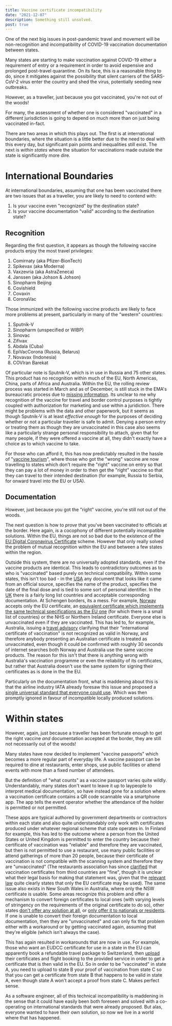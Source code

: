 ```yaml
---
title: Vaccine certificate incompatibility
date: "2021-12-07"
description: Something still unsolved.
post: true
---
```


One of the next big issues in post-pandemic travel and movement will be
non-recognition and incompatibility of COVID-19 vaccination documentation between states.

Many states are starting to make vaccination against COVID-19
either a requirement of entry or a requirement in order to avoid
expensive and prolonged post-travel quarantine. On its face,
this is a reasonable thing to do, since it mitigates against
the possibility that silent carriers of the SARS-CoV-2 virus
enter the country and shed the virus, potentially seeding
new outbreaks. 

However, as a traveller, just because you got vaccinated, you're not out of the woods!

For many, the assessment of whether
one is considered "vaccinated" in a different jurisdiction
is going to depend on much more than on just being vaccinated in-fact.

There are two areas in which this plays out. The first is at international boundaries, where
the situation is a little better due to the need to deal with this every day, but significant
pain points and inequalities still exist. The next is *within states* where the situation for vaccinations made outside the state is significantly more dire.

# International Boundaries

At international boundaries, assuming that one has been
vaccinated there are two issues that as a traveller, you are
likely to need to contend with:

 1. Is your vaccine even "recognized" by the destination state?
 2. Is your vaccine documentation "valid" according to the destination state?

## Recognition

Regarding the first question, it appears as though the following
vaccine products enjoy the most travel privileges:

 1. Comirnaty (aka Pfizer-BionTech)
 2. Spikevax (aka Moderna)
 3. Vaxzevria (aka AstraZeneca)
 4. Janssen (aka Johson & Johson)
 5. Sinopharm Beijing
 6. Covishield
 7. Covaxin
 8. CoronaVac

Those immunized with the following vaccine products are likely to
face more problems at present, particularly in many of the "western" countries:

 1. Sputnik-V
 2. Sinopharm (unspecified or WIBP)
 3. Sinovac
 4. Zifivax
 5. Abdala (Cuba)
 6. EpiVacCorona (Russia, Belarus)
 7. Novavax (Indonesia)
 8. COVIran Barekat

Of particular note is Sputnik-V, which is in use in Russia and 75 other states. This product has no recognition within much of the EU,
North Americas, China, parts of Africa
and Australia. Within the EU, the rolling
review process was started in March and
as of December, is still stuck in the EMA's
bureaucratic process due to [missing information](https://www.reuters.com/world/europe/exclusive-eu-decision-russias-sputnik-v-shot-impossible-this-year-source-2021-10-21/).
Its unclear to me why recognition of the vaccine for travel and border 
control purposes is tightly coupled with authorization for marketing and use 
within a juridiction. There might be problems with the data and other 
paperwork, but it seems as though Sputnik-V is at least *effective enough*
for the purposes of deciding whether or not a particular traveller is safe
to admit. Denying a person entry or treating them as though they are
 unvaccinated in this case also seems like a particularly strange personal
responsibility to attach, given that for many people, if they were offered
a vaccine at all, they didn't exactly have a choice as to which vaccine to
 take.

For those who can afford it, this has now predictably resulted in the
hassle of "[vaccine tourism](https://www.reuters.com/world/europe/russian-vaccine-tourists-travel-serbia-pfizer-shot-2021-10-15/)", where 
those who got the "wrong" vaccine are now travelling to states which
don't require the "right" vaccine on entry so that they can pay a lot of
money in order to then get the "right" vaccine so that they can travel to
 their intended destination (for example, Russia to Serbia, for onward travel
into the EU or USA).

## Documentation

However, just because you got the "right" vaccine, you're still not out of
the woods.

The next question is how to *prove* that you've been vaccinated to
officials at the border. Here again, is a cocophony of different
potentially incompatible solutions. Within the EU, things are not so
bad due to the existence of the [EU Digital Coronavirus Certificate](https://ec.europa.eu/info/live-work-travel-eu/coronavirus-response/safe-covid-19-vaccines-europeans/eu-digital-covid-certificate_en)
scheme. However that only really solved the problem of mutual recognition
within the EU and between a few states within the region.

Outside this system, there are no universally adopted standards, even
if the vaccine products are identical. This leads to contradictory outcomes
as to who is "vaccinated" based purely on technical compatibility. Within
some states, this isn't too bad - in the
[USA](https://www.cdc.gov/coronavirus/2019-ncov/travelers/proof-of-vaccination.html#covid-vaccines) any document that looks
like it came from an official source, specifies the name of the product,
specifies the date of the final dose and is tied to some sort of personal identifier. In the [UK](https://www.gov.uk/guidance/countries-with-approved-covid-19-vaccination-programmes-and-proof-of-vaccination)
there is a fairly long list countries and
acceptable corresponding documentation. At Schengen borders, its a mess.
For example, [Norway](https://www.regjeringen.no/en/topics/koronavirus-covid-19/travel-to-norway/id2791503/?expand=factbox2871368)
accepts only the EU certificate, an [equivalent certificate which implements the same technical specifications as the EU one](https://ec.europa.eu/info/publications/commission-implementing-decisions-eu-equivalence-covid-19-certificates-issued-non-eu-countries_fi) (for which there
is a small list of countries) or the NHS or Northern Ireland
certificate. Everyone else is unvaccinated even if they are vaccinated. This
has led to, for example, Australia, issuing a [travel advisory](https://www.smartraveller.gov.au/destinations/europe/norway)
clarifying that their "international certificate of vaccination" is not 
recognized as valid in Norway, and therefore anybody presenting
an Australian certificate is treated as unvaccinated, even though it could be confirmed with
roughly 30 seconds of internet searches both Norway and Australia use the
same vaccine products. The reason for this isn't that there is anything
wrong with Australia's vaccination programme or even the reliability
of its certificates, but rather that Australia doesn't use the same
system for signing their certificates as is done in the the EU.

Particularly on the documentation front, what is maddening about this is
that the airline industry IATA already foresaw this issue and proposed
a [single universal standard that everyone could use](https://www.iata.org/en/programs/passenger/travel-pass/). Which was then promptly ignored in
favour of incompatible locally produced solutions.


# Within states

However, again, just because a traveller has been fortunate enough to
get the right vaccine *and* documentation accepted at the border,
they are still not necessarily out of the woods!

Many states have now decided to implement "vaccine passports" which
becomes a more regular part of everyday life. A vaccine passport
can be required to dine at restaurants, enter shops,
use public facilities or attend
events with more than a fixed number of attendees.

But the definition of "what counts" as a vaccine passport varies
quite wildly. Understandably, many states don't want to leave it up
to laypeople to interpret medical documentation, so have instead gone
for a solution where a vaccination certificate contains a QR code
scannable via a smartphone app. The app tells the event operator whether
the attendance of the holder is permitted or not permitted.

These apps are typical authored by government departments or contractors
within each state and also quite understandably only work with certificates
produced under whatever regional scheme that state operates in. In
Finland for example, this has led to the outcome where a person from
the United States or United Kingdom is permitted to enter the country
because their certificate of vaccination was "reliable" and therefore
they are vaccinated, but then is
not permitted to use a restaurant, use many public facilities or
attend gatherings of more than 20 people, because their certificate
of vaccination is not compatible with the scanning system and therefore they are "unvaccinated" (The restaurants association has since [clarified](https://www.mara.fi/ajankohtaista/jasenohjeet/kolmansista-maista-tulevien-matkailijoiden-koronatodistukset-kelpaavat-tuoreen-linjauksen-mukaan-koronapassiksi.html) that vaccination certificates
from third countries are "fine", though it is unclear what their legal
basis for making that statement was, given that the [relevant law](https://finlex.fi/fi/laki/ajantasa/2016/20161227) quite clearly states that only
the EU certificate may be used). The same issue also exists in
New South Wales in Australia, where only the NSW certificate is usable.
Some areas recognize this problem and offer a mechanism
to convert foreign certificates to local ones (with varying levels of
stringency on the requirements of the original certificate to do so),
other states [don't offer any solution at all](https://www.espoo.fi/en/news/2021/11/capital-region-municipalities-do-not-issue-eu-covid-certificates-vaccines-administered-abroad), or [only offer it to nationals or residents](https://www.servicesaustralia.gov.au/individuals/subjects/getting-help-during-coronavirus-covid-19/covid-19-vaccinations/how-get-help-proof/help-adding-overseas-vaccinations). If one is unable to
convert their foreign documentation to local documentation, then
they are "unvaccinated" and can only fix that problem either
with a workaround or by getting vaccinated again, assuming
that they're eligible (which isn't always the case).

This has again resulted in workarounds that are now in use.
For example, those who want
an EUDCC certificate for use in a state in the EU can apparently book
a refundable travel package to Switzerland, then
[upload](https://www.covidcertificate-form.admin.ch/foreign) their certificates
and flight booking to the provided service in order to get a certificate
that is then valid in the EU. So in order to be "vaccinated" in
state A, you need to upload to state B your proof of vaccination
from state C so that you can get a certificate from state B that happens to 
be valid in state A, even though state A won't accept a proof from state C.
Makes perfect sense.

As a software engineer, all of this technical incompatibility is maddening 
in the sense that it could have easily been both foreseen and solved with a 
co-operating on international standards that were already proposed. But alas,
everyone wanted to have their own solution, so now we live in a world where 
that has happened.